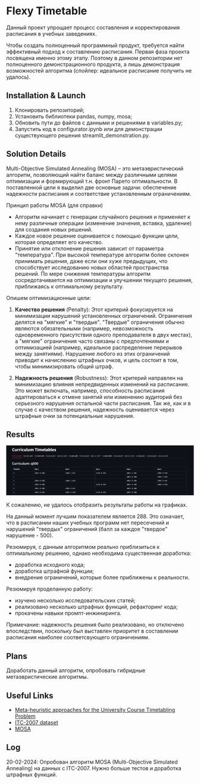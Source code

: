 
# Flexy Timetable

Данный проект упрощает процесс составления и корректирования расписания в учебных заведениях.

Чтобы создать полноценный программный продукт, требуется найти эффективный подход к составлению расписания. Первая фаза проекта посвящена именно этому этапу. Поэтому в данном репозитории нет полноценного демонстрационного продукта, а лишь демонстрация возможностей алгоритма (спойлер: идеальное расписание получить не удалось).

## Installation & Launch

1) Клонировать репозиторий;
2) Установить библиотеки pandas, numpy, mosa;
3) Обновить пути до файлов с данными и решениями в variables.py;
4) Запустить код в configurator.ipynb или для демонстрации существующего решения streamlit_demonstration.py.

## Solution Details

Multi-Objective Simulated Annealing (MOSA) – это метаэвристический алгоритм, позволяющий найти баланс между различными целями оптимизации и формирующий т.н. фронт Парето оптимальности. В поставленной цели я выделил две основные задачи: обеспечение надежности расписания и соответствие установленным ограничениям.

Принцип работы MOSA (для справки)

- Алгоритм начинает с генерации случайного решения и применяет к нему различные операции (изменение значения, вставка, удаление) для создания новых решений.
- Каждое новое решение оценивается с помощью функции цели, которая определяет его качество.
- Принятие или отклонение решения зависит от параметра "температура". При высокой температуре алгоритм более склонен принимать решения, даже если они хуже предыдущих, что способствует исследованию новых областей пространства решений. По мере снижения температуры алгоритм сосредотачивается на оптимизации и улучшении текущего решения, приближаясь к оптимальному результату.

Опишем оптимизационные цели:
1) **Качество решения** (Penalty): Этот критерий фокусируется на минимизации нарушений установленных ограничений. Ограничения делятся на "мягкие" и "твердые". "Твердые" ограничения обычно являются обязательными (например, невозможность одновременного присутствия одного преподавателя в двух местах), а "мягкие" ограничения часто связаны с предпочтениями и оптимизацией (например, идеальное распределение перерывов между занятиями). Нарушение любого из этих ограничений приводит к начислению штрафных очков, и цель состоит в том, чтобы минимизировать общий штраф.

2) **Надежность решения** (Robustness): Этот критерий направлен на минимизацию влияния непредвиденных изменений на расписание. Это может включать, например, способность расписания адаптироваться к отмене занятий или изменению аудиторий без серьезного нарушения остальной части расписания. Так же, как и в случае с качеством решения, надежность оценивается через штрафные очки за потенциальные нарушения. 

## Results

![Демонстрация](utill/image.png)

К сожалению, не удалось отобразить результаты работы на графиках.

На данный момент лучшим показателем является 288. Это означает, что в расписании наших учебных программ нет пересечений и нарушений "твердых" ограничений (балл за каждое "твердое" нарушение - 500). 

Резюмируя, с данным алгоритмом реально приблизиться к оптимальному решению, однако необходима существенная доработка:

- доработка исходного кода;
- доработка штрафной функции;
- внедрение ограничений, которые более приближены к реальности.

Резюмируя проделанную работу:

- изучено несколько исследовательских статей;
- реализовано несколько штрафных функций, рефакторинг кода;
- прокачены навыки промпт-инжиниринга.

Примечание: надежность решения было реализовано, но отключено впоследствии, поскольку был выставлен приоритет в составлении расписания наиболее соответсвующего ограничениям.

## Plans

Доработать данный алгоритм, опробовать гибридные метаэвристические алгоритмы.

## Useful Links

- [Meta-heuristic approaches for the University Course Timetabling Problem](https://www.sciencedirect.com/science/article/pii/S2667305323000789)
- [ITC-2007 dataset](https://github.com/Docheinstein/itc2007-cct/tree/master/datasets)
- [MOSA](https://github.com/rgaveiga/mosa)

## Log

20-02-2024: Опробован алгоритм MOSA (Multi-Objective Simulated Annealing) на данных с ITC-2007. Нужно больше тестов и доработка штрафных функций.
